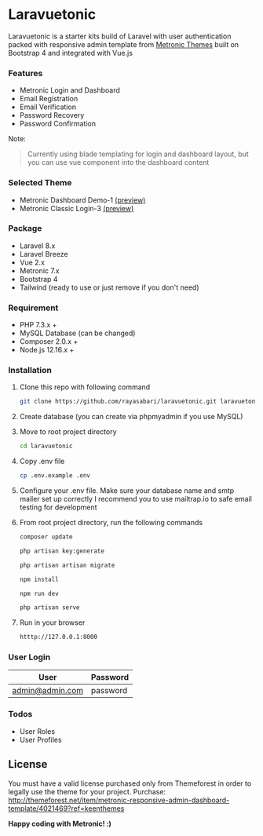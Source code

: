 # Laravuetonic

Laravuetonic is a starter kits build of Laravel with user authentication packed with responsive admin template from [Metronic Themes](http://www.keenthemes.com/) built on Bootstrap 4 and integrated with Vue.js

### Features

  - Metronic Login and Dashboard
  - Email Registration
  - Email Verification
  - Password Recovery
  - Password Confirmation

Note:
> Currently using blade templating for login and dashboard layout, but you can use vue component into the dashboard content

### Selected Theme
  - Metronic Dashboard Demo-1 [(preview)](https://preview.keenthemes.com/metronic/demo1/index.html)
  - Metronic Classic Login-3 [(preview)](https://preview.keenthemes.com/metronic/demo1/custom/pages/login/classic/login-3.html)

### Package
  - Laravel 8.x
  - Laravel Breeze
  - Vue 2.x
  - Metronic 7.x
  - Bootstrap 4
  - Tailwind (ready to use or just remove if you don't need)

### Requirement

* PHP 7.3.x +
* MySQL Database (can be changed)
* Composer 2.0.x +
* Node.js 12.16.x +

### Installation

1. Clone this repo with following command 
    ```sh
    git clone https://github.com/rayasabari/laravuetonic.git laravuetonic
    ```

2. Create database (you can create via phpmyadmin if you use MySQL)
2. Move to root project directory
    ```sh
    cd laravuetonic
    ```

3. Copy .env file
    ```sh
    cp .env.example .env
    ```

4. Configure your .env file. Make sure your database name and smtp mailer set up correctly
    I recommend you to use mailtrap.io to safe email testing for development

5. From root project directory, run the following commands
     ```sh
    composer update
    ```
     ```sh
    php artisan key:generate
    ```
     ```sh
    php artisan artisan migrate
    ```
    ```sh
    npm install
    ```
    ```sh
    npm run dev
    ```
    ```sh
    php artisan serve
    ```
    
6. Run in your browser
    ```sh
    htttp://127.0.0.1:8000
    ```
### User Login

| User | Password |
| ------ | ------ |
| admin@admin.com | password |



### Todos
 - User Roles
 - User Profiles

License
----
You must have a valid license purchased only from Themeforest in order to legally use the theme for your project.
Purchase:  http://themeforest.net/item/metronic-responsive-admin-dashboard-template/4021469?ref=keenthemes



**Happy coding with Metronic! :)**

